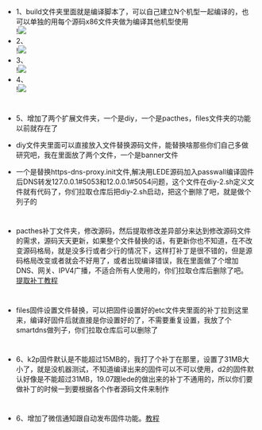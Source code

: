- 1、build文件夹里面就是编译脚本了，可以自己建立N个机型一起编译的，也可以单独的用每个源码x86文件夹做为编译其他机型使用<br>
!<img src="https://github.com/danshui-git/shuoming/blob/master/doc/x1.png" />
- 2、<br>
!<img src="https://github.com/danshui-git/shuoming/blob/master/doc/x2.png" />
- 3、<br>
!<img src="https://github.com/danshui-git/shuoming/blob/master/doc/x3.png" />
- 4、<br>
!<img src="https://github.com/danshui-git/shuoming/blob/master/doc/x4.png" /><br>
#
- 5、增加了两个扩展文件夹，一个是diy，一个是pacthes，files文件夹的功能以前就存在了

- diy文件夹里面可以直接放入文件替换源码文件，能替换啥那些你们自己多做研究吧，我在里面放了两个文件，一个是banner文件<br>

- 一个是替换https-dns-proxy.init文件,解决用LEDE源码加入passwall编译固件后DNS转发127.0.0.1#5053和12.0.0.1#5054问题，这个文件在diy-2.sh定义文件就有代码了，你们拉取仓库后把diy-2.sh启动，把这个删除了吧，就是做个列子的
#
- pacthes补丁文件夹，修改源码，然后提取修改差异部分来达到修改源码文件的需求，源码天天更新，如果整个文件替换的话，有更新你也不知道，在不改变源码格局，就是没多行或者少行的情况下，这样打补丁是很不错的，但是源码格局改变或者就会不好用了，或者出现编译错误，我在里面做了个增加DNS、网关、IPV4广播，不适合所有人使用的，你们拉取仓库后删除了吧。[提取补丁教程](https://github.com/danshui-git/shuoming/blob/master/buding.md)
#
- files固件设置文件替换，可以把固件设置好的etc文件夹里面的补丁拉到这里来，编译好固件后就直接是你设置好的了，不需要重复设置，我放了个smartdns做列子，你们拉取仓库后可以删除了
#
- 6、k2p固件默认是不能超过15MB的，我打了个补丁在那里，设置了31MB大小了，就是没机器测试，不知道编译出来的固件可以不可以使用，d2的固件默认好像是不能超过31MB，19.07跟lede的做出来的补丁不通用的，所以你们要做补丁的时候一到要根据各个作者源码文件来制作
#
- 6、增加了微信通知跟自动发布固件功能。[教程](https://github.com/danshui-git/shuoming/edit/master/ms.md)
